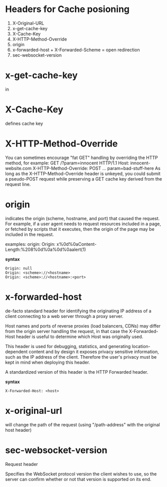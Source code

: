 # Headers for Cache posioning

1. X-Original-URL
2. x-get-cache-key
3. X-Cache-Key
4. X-HTTP-Method-Override
5. origin
6. x-forwarded-host + X-Forwarded-Scheme = open redirection
8. sec-websocket-version



# x-get-cache-key
in 


# X-Cache-Key
defines cache key 


# X-HTTP-Method-Override
You can sometimes encourage "fat GET" handling by overriding the HTTP method, for example:
    GET /?param=innocent HTTP/1.1
    Host: innocent-website.com
    X-HTTP-Method-Override: POST
    …
    param=bad-stuff-here
As long as the X-HTTP-Method-Override header is unkeyed, you could submit a pseudo-POST request while preserving a GET cache key derived from the request line. 



# origin
indicates the origin (scheme, hostname, and port) that caused the request. For example, if a user agent needs to request resources included in a page, or fetched by scripts that it executes, then the origin of the page may be included in the request. 

examples:
    origin: <script>alert(1)</script>
    Origin: x%0d%0aContent-Length:%208%0d%0a%0d%0aalert(1)$$$$

**syntax**
```
Origin: null
Origin: <scheme>://<hostname>
Origin: <scheme>://<hostname>:<port>
```


# x-forwarded-host


de-facto standard header for identifying the originating IP address of a client connecting to a web server through a proxy server.

 Host names and ports of reverse proxies (load balancers, CDNs) may differ from the origin server handling the request, in that case the X-Forwarded-Host header is useful to determine which Host was originally used.

This header is used for debugging, statistics, and generating location-dependent content and by design it exposes privacy sensitive information, such as the IP address of the client. Therefore the user's privacy must be kept in mind when deploying this header.

A standardized version of this header is the HTTP Forwarded header.

**syntax**
```
X-Forwarded-Host: <host>

```


# x-original-url
will change the path of the request (using "/path-address" with the original host header)

<!-- header explained:
represents the original header value received in **HttpContext.Connection** and **HttpContext.Request** When using Nginx/IIS/Apache to setup a reverse proxy.

the original **HttpContext.Request.Scheme** will be saved as header **X-Original-Proto: ...,** 

the **HttpContext.Request.Scheme** will be changed to the left-most scheme in the header of **X-Forwarded-Proto: o1, o2, ...**

the original **HttpContext.Request.Host** will be saved as header **X-Original-Host: <original-host>**, 

 **HttpContext.Request.Host** will be changed to the left-most host in the header of **X-Forwarded-Host: o1, o2, ...**

the original **HttpContext.Connection.RemoteIpAddress** and **HttpContext.Connection.RemotePort** will be saved as header **OriginalForHeaderName: <original-endpoint>**, and then this value will be changed to left-most IP and port in header of **X-Forwarded-For: o1, o2, ...** -->


# sec-websocket-version
Request header

Specifies the WebSocket protocol version the client wishes to use, so the server can confirm whether or not that version is supported on its end.






